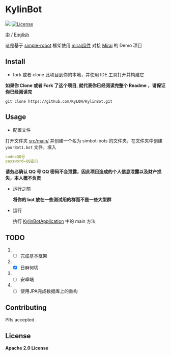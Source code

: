 # KylinBot

[![](https://img.shields.io/badge/blog-Kylin-blue)](http://kyl1n.top/) [![License](https://img.shields.io/badge/License-Apache%202.0-blue.svg)](https://opensource.org/licenses/Apache-2.0)


[comment]: <> (中 / English [![]&#40;https://img.shields.io/badge/%E8%AF%AD%E8%A8%80-%E4%B8%AD%E6%96%87-green&#41;]&#40;https://github.com/KyL0N/KylinBot/blob/main/README.zh-CN.md&#41; [![]&#40;https://img.shields.io/badge/Language-English-green&#41;]&#40;https://github.com/KyL0N/KylinBot/blob/main/README.md&#41;)

[中](https://github.com/KyL0N/KylinBot/blob/main/README.zh-CN.md) / [English](https://github.com/KyL0N/KylinBot/blob/main/README.md)


这是基于 [simple-robot](https://github.com/ForteScarlet/simpler-robot)  框架使用 [mirai组件](https://github.com/ForteScarlet/simpler-robot/tree/dev/component/component-mirai) 对接 [Mirai](https://github.com/mamoe/mirai) 的 Demo 项目

## Install

- fork 或者 clone 此项目到你的本地，并使用 IDE 工具打开并构建它

**如果你 Clone 或者 Fork 了这个项目, 就代表你已经阅读完整个 Readme ，请保证你已经阅读完**

```shell
git clone https://github.com/KyL0N/KylinBot.git
```

## Usage

- 配置文件

打开文件夹  [src/main/](src/main/resources)  并创建一个名为 simbot-bots 的文件夹，在文件夹中创建 `yourBot1.bot` 文件，填入


```yaml
code=QQ号
password=QQ密码
```

**请务必确认 QQ 号 QQ 密码不会泄露，因此项目造成的个人信息泄露以及财产损失，本人概不负责**

- 运行之前

  **将你的 bot 放在一些测试用的群而不是一些大型群**

- 运行

  执行 [KylinBotApplication](src/main/java/top/kylinbot/demo/KylinBotApplication.java)  中的 main 方法

## TODO
1. - [ ] 完成基本框架
2. - [x] 日麻何切
3. - [ ] 安卓端
4. - [ ] 使用JPA完成数据库上的重构

## Contributing

PRs accepted.

## License

**Apache 2.0 License**


